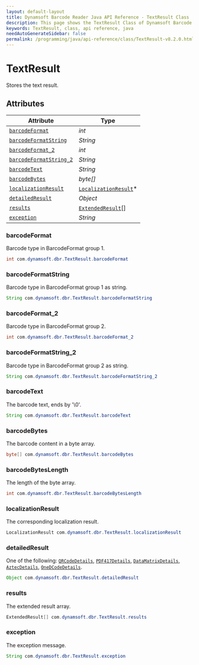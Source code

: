 ```yaml
---
layout: default-layout
title: Dynamsoft Barcode Reader Java API Reference - TextResult Class
description: This page shows the TextResult Class of Dynamsoft Barcode Reader for Java SDK API Reference.
keywords: TextResult, class, api reference, java
needAutoGenerateSidebar: false
permalink: /programming/java/api-reference/class/TextResult-v8.2.0.html
---
```



# TextResult
Stores the text result.
  

## Attributes
  
| Attribute | Type |
|---------- | ---- |
| [`barcodeFormat`](#barcodeformat) | *int* |
| [`barcodeFormatString`](#barcodeformatstring) | *String* |
| [`barcodeFormat_2`](#barcodeformat_2) | *int* |
| [`barcodeFormatString_2`](#barcodeformatstring_2) | *String* |
| [`barcodeText`](#barcodetext) | *String* |
| [`barcodeBytes`](#barcodebytes) | *byte\[\]* |
| [`localizationResult`](#localizationresult) | [`LocalizationResult`](LocalizationResult.md)\* |
| [`detailedResult`](#detailedresult) | *Object* |
| [`results`](#results) | [`ExtendedResult`](ExtendedResult.md)\[\] |
| [`exception`](#exception) | *String* |


### barcodeFormat
Barcode type in BarcodeFormat group 1.
```java
int com.dynamsoft.dbr.TextResult.barcodeFormat
```

### barcodeFormatString
Barcode type in BarcodeFormat group 1 as string.
```java
String com.dynamsoft.dbr.TextResult.barcodeFormatString
```

### barcodeFormat_2
Barcode type in BarcodeFormat group 2.
```java
int com.dynamsoft.dbr.TextResult.barcodeFormat_2
```

### barcodeFormatString_2
Barcode type in BarcodeFormat group 2 as string.
```java
String com.dynamsoft.dbr.TextResult.barcodeFormatString_2
```

### barcodeText
The barcode text, ends by '\0'.
```java
String com.dynamsoft.dbr.TextResult.barcodeText
```

### barcodeBytes
The barcode content in a byte array.
```java
byte[] com.dynamsoft.dbr.TextResult.barcodeBytes
```

### barcodeBytesLength
The length of the byte array.
```java
int com.dynamsoft.dbr.TextResult.barcodeBytesLength
```

### localizationResult
The corresponding localization result.
```java
LocalizationResult com.dynamsoft.dbr.TextResult.localizationResult
```

### detailedResult
One of the following: [`QRCodeDetails`](QRCodeDetails.md), [`PDF417Details`](PDF417Details.md), [`DataMatrixDetails`](DataMatrixDetails.md), [`AztecDetails`](AztecDetails.md), [`OneDCodeDetails`](OneDCodeDetails.md).
```java
Object com.dynamsoft.dbr.TextResult.detailedResult
```

### results
The extended result array.
```java
ExtendedResult[] com.dynamsoft.dbr.TextResult.results
```

### exception
The exception message.
```java
String com.dynamsoft.dbr.TextResult.exception
```
